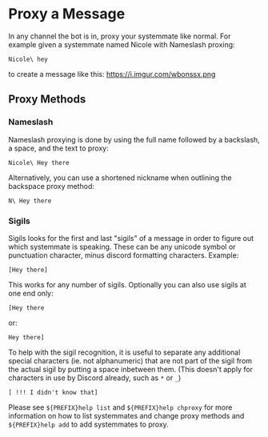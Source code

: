 # Proxy a Message

In any channel the bot is in, proxy your systemmate like normal. For example given a systemmate named Nicole with Nameslash proxing:

```
Nicole\ hey
```
to create a message like this: https://i.imgur.com/wbonssx.png

## Proxy Methods

### Nameslash

Nameslash proxying is done by using the full name followed by a backslash, a space, and the text to proxy:

```
Nicole\ Hey there
```
Alternatively, you can use a shortened nickname when outlining the backspace proxy method:

```
N\ Hey there
```
### Sigils

Sigils looks for the first and last "sigils" of a message in order to figure out which systemmate is speaking. These can be any unicode symbol or punctuation character, minus discord formatting characters. Example: 

```
[Hey there]
```
This works for any number of sigils. Optionally you can also use sigils at one end only:

```
[Hey there
```
or:

```
Hey there]
```
To help with the sigil recognition, it is useful to separate any additional special characters (ie. not alphanumeric) that are not part of the sigil from the actual sigil by putting a space inbetween them. (This doesn't apply for characters in use by Discord already, such as `*` or `_`)

```
[ !!! I didn't know that]
```
Please see `${PREFIX}help list` and `${PREFIX}help chproxy` for more information on how to list systemmates and change proxy methods and `${PREFIX}help add` to add systemmates to proxy.
